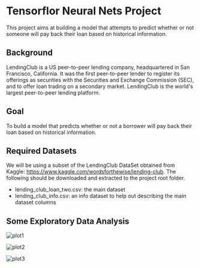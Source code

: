 # Tensorflor Neural Nets Project
This project aims at building a model that attempts to predict whether or not someone will pay back their loan based on historical information.

## Background
LendingClub is a US peer-to-peer lending company, headquartered in San Francisco, California. It was the first peer-to-peer lender to register its offerings as securities with the Securities and Exchange Commission (SEC), and to offer loan trading on a secondary market. LendingClub is the world's largest peer-to-peer lending platform.

## Goal
To build a model that predicts whether or not a borrower will pay back their loan based on historical information.

## Required Datasets
We will be using a subset of the LendingClub DataSet obtained from Kaggle: https://www.kaggle.com/wordsforthewise/lending-club. The following should be downloaded and extracted to the project root folder.    
* lending_club_loan_two.csv: the main dataset
* lending_club_info.csv: an info dataset to help out describing the main dataset columns

## Some Exploratory Data Analysis

![plot1](https://user-images.githubusercontent.com/52802728/133906535-3906d211-a2b3-469a-8944-d4be6728c915.jpg)

![plot2](https://user-images.githubusercontent.com/52802728/133906536-3f0829cc-cedb-4b23-a10b-6f9cd2d2b9d4.jpg)

![plot3](https://user-images.githubusercontent.com/52802728/133906538-b8264e35-72bb-4a8d-a03f-579b69fc2f75.jpg)
